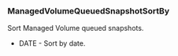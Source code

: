 ### ManagedVolumeQueuedSnapshotSortBy
Sort Managed Volume queued snapshots.

- DATE - Sort by date.
